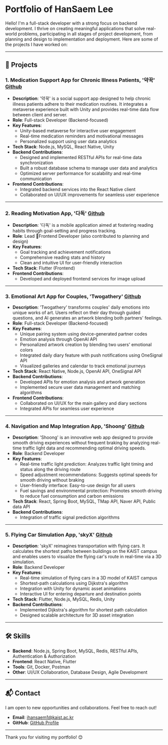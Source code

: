# Portfolio of HanSaem Lee

Hello! I'm a full-stack developer with a strong focus on backend development. I thrive on creating meaningful applications that solve real-world problems, participating in all stages of project development, from planning and design to implementation and deployment. Here are some of the projects I have worked on:

---

## 🚀 Projects

### 1. **Medication Support App for Chronic Illness Patients, '약꾹'** [Github](https://github.com/jlee4330/medMax)
   - **Description**: '약꾹' is a social support app designed to help chronic illness patients adhere to their medication routines. It integrates a metaverse experience built with Unity and provides real-time data flow between client and server.
   - **Role**: Full-stack Developer (Backend-focused)
   - **Key Features**:
     - Unity-based metaverse for interactive user engagement
     - Real-time medication reminders and motivational messages
     - Personalized support using user data analytics
   - **Tech Stack**: Node.js, MySQL, React Native, Unity
   - **Backend Contributions**:
     - Designed and implemented RESTful APIs for real-time data synchronization
     - Built a robust database schema to manage user data and analytics
     - Optimized server performance for scalability and real-time communication
   - **Frontend Contributions**:
     - Integrated backend services into the React Native client
     - Collaborated on UI/UX improvements for seamless user experience

---

### 2. **Reading Motivation App, '다독'** [Github](https://github.com/damhs/madcampweek1)
   - **Description**: '다독' is a mobile application aimed at fostering reading habits through goal-setting and progress tracking.
   - **Role**: Lead Frontend Developer (also contributed to planning and design)
   - **Key Features**:
     - Goal tracking and achievement notifications
     - Comprehensive reading stats and history
     - Clean and intuitive UI for user-friendly interaction
   - **Tech Stack**: Flutter (Frontend)
   - **Frontend Contributions**:
     - Developed and deployed frontend services for image upload

---

### 3. **Emotional Art App for Couples, 'Twogathery'** [Github](https://github.com/damhs/twogathery)
   - **Description**: 'Twogathery' transforms couples' daily emotions into unique works of art. Users reflect on their day through guided questions, and AI generates an artwork blending both partners' feelings.
   - **Role**: Full-stack Developer (Backend-focused)
   - **Key Features**:
     - Unique pairing system using device-generated partner codes
     - Emotion analysis through OpenAI API
     - Personalized artwork creation by blending two users' emotional colors
     - Integrated daily diary feature with push notifications using OneSignal API
     - Visualized galleries and calendar to track emotional journeys
   - **Tech Stack**: React Native, Node.js, OpenAI API, OneSignal API
   - **Backend Contributions**:
     - Developed APIs for emotion analysis and artwork generation
     - Implemented secure user data management and matching algorithms
   - **Frontend Contributions**:
     - Collaborated on UI/UX for the main gallery and diary sections
     - Integrated APIs for seamless user experience

---

### 4. **Navigation and Map Integration App, 'Shoong'** [Github](https://github.com/damhs/shoong)
   - **Description**: 'Shoong' is an innovative web app designed to provide smooth driving experiences without frequent braking by analyzing real-time traffic light data and recommending optimal driving speeds.
   - **Role**: Backend Developer
   - **Key Features**:
     - Real-time traffic light prediction: Analyzes traffic light timing and status along the driving route
     - Speed adjustment recommendations: Suggests optimal speeds for smooth driving without braking
     - User-friendly interface: Easy-to-use design for all users
     - Fuel savings and environmental protection: Promotes smooth driving to reduce fuel consumption and carbon emissions
   - **Tech Stack**: React, Spring Boot, MySQL, TMap API, Naver API, Public data API
   - **Backend Contributions**:
     - Integration of traffic signal prediction algorithms

---

### 5. **Flying Car Simulation App, 'skyX'** [Github](https://github.com/damhs/skyX_BE)
   - **Description**: 'skyX' reimagines transportation with flying cars. It calculates the shortest paths between buildings on the KAIST campus and enables users to visualize the flying car's route in real-time via a 3D simulation.
   - **Role**: Backend Developer
   - **Key Features**:
     - Real-time simulation of flying cars in a 3D model of KAIST campus
     - Shortest-path calculations using Dijkstra's algorithm
     - Integration with Unity for dynamic asset animations
     - Interactive UI for entering departure and destination points
   - **Tech Stack**: Flutter, Node.js, MySQL, Redis, Unity
   - **Backend Contributions**:
     - Implemented Dijkstra's algorithm for shortest path calculation
     - Designed scalable architecture for 3D asset integration

---

## 🛠️ Skills

- **Backend**: Node.js, Spring Boot, MySQL, Redis, RESTful APIs, Authentication & Authorization
- **Frontend**: React Native, Flutter
- **Tools**: Git, Docker, Postman
- **Other**: UI/UX Collaboration, Database Design, Agile Development

---

## 📬 Contact

I am open to new opportunities and collaborations. Feel free to reach out!

- **Email**: [ihansaem1@kaist.ac.kr](ihansaem1@kaist.ac.kr)
- **GitHub**: [GitHub Profile](https://github.com/damhs)

---

Thank you for visiting my portfolio! 😊

